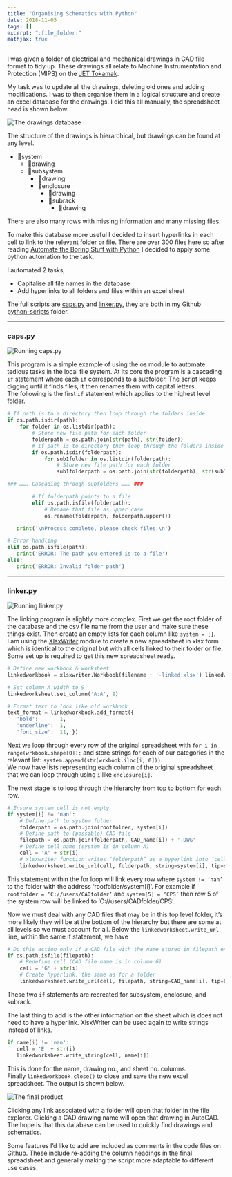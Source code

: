 ```yaml
---
title: "Organising Schematics with Python"
date: 2018-11-05
tags: []
excerpt: ":file_folder:"
mathjax: true
---
```


I was given a folder of electrical and mechanical drawings in CAD file format to tidy up. These drawings all relate to Machine Instrumentation and Protection (MIPS) on the [JET Tokamak](https://en.wikipedia.org/wiki/Joint_European_Torus). 

My task was to update all the drawings, deleting old ones and adding modifications. I was to then organise them in a logical structure and create an excel database for the drawings. I did this all manually, the spreadsheet head is shown below.

<img src="{{ site.url }}{{ site.baseurl }}/assets/images/2-orig-excel.PNG" alt="The drawings database">

The structure of the drawings is hierarchical, but drawings can be found at any level. 
- :file_folder:system
  - :page_with_curl:drawing  
  - :file_folder:subsystem 
    - :page_with_curl:drawing  
    - :file_folder:enclosure 
      - :page_with_curl:drawing  
      - :file_folder:subrack 
        - :page_with_curl:drawing  

There are also many rows with missing information and many missing files.

To make this database more useful I decided to insert hyperlinks in each cell to link to the relevant folder or file. There are over 300 files here so after reading [Automate the Boring Stuff with Python](https://automatetheboringstuff.com/) I decided to apply some python automation to the task.

I automated 2 tasks; 
- Capitalise all file names in the database
- Add hyperlinks to all folders and files within an excel sheet

The full scripts are [caps.py](https://github.com/mdwcrft/python_scripts/blob/master/caps.py) and [linker.py](https://github.com/mdwcrft/python_scripts/blob/master/linker.py), they are both in my Github [python-scripts](https://github.com/mdwcrft/python_scripts) folder.

---

### caps.py  

<img src="{{ site.url }}{{ site.baseurl }}/assets/images/2-run-caps.gif" alt="Running caps.py">   

This program is a simple example of using the os module to automate tedious tasks in the local file system. At its core the program is a cascading `if` statement where each `if` corresponds to a subfolder. The script keeps digging until it finds files, it then renames them with capital letters.  
The following is the first `if` statement which applies to the highest level folder.  

```python
# If path is to a directory then loop through the folders inside
if os.path.isdir(path):
    for folder in os.listdir(path):
        # Store new file path for each folder
        folderpath = os.path.join(str(path), str(folder))
        # If path is to directory then loop through the folders inside
        if os.path.isdir(folderpath):
            for sub1folder in os.listdir(folderpath):
                # Store new file path for each folder
                sub1folderpath = os.path.join(str(folderpath), str(sub1folder))

### ……. Cascading through subfolders ……. ###

        # If folderpath points to a file
        elif os.path.isfile(folderpath):
            # Rename that file as upper case
            os.rename(folderpath, folderpath.upper())

   print('\nProcess complete, please check files.\n')

# Error handling
elif os.path.isfile(path):
   print('ERROR: The path you entered is to a file')
else:
   print('ERROR: Invalid folder path')   
```  

---

### linker.py

<img src="{{ site.url }}{{ site.baseurl }}/assets/images/2-run-linker.gif" alt="Running linker.py">   

The linking program is slightly more complex. First we get the root folder of the database and the csv file name from the user and make sure these things exist. Then create an empty lists for each column like `system = []`.  
I am using the [XlsxWriter](https://xlsxwriter.readthedocs.io) module to create a new spreadsheet in xlsx form which is identical to the original but with all cells linked to their folder or file.  
Some set up is required to get this new spreadsheet ready.  

```python
# Define new workbook & worksheet
linkedworkbook = xlsxwriter.Workbook(filename + '-linked.xlsx') linkedworksheet = linkedworkbook.add_worksheet('sheet1')

# Set column A width to 9
linkedworksheet.set_column('A:A', 9)  

# Format text to look like old workbook
text_format = linkedworkbook.add_format({
   'bold':       1,
   'underline':  1,
   'font_size':  11, })
```

Next we loop through every row of the original spreadsheet with `for i in range(wrkbook.shape[0]):` and store strings for each of our categories in the relevant list: `system.append(str(wrkbook.iloc[i, 0]))`.  
We now have lists representing each column of the original spreadsheet that we can loop through using `i` like `enclosure[i]`.  

The next stage is to loop through the hierarchy from top to bottom for each row.

```python
# Ensure system cell is not empty
if system[i] != 'nan':
    # Define path to system folder
    folderpath = os.path.join(rootfolder, system[i])
    # Define path to (possible) CAD file                            
    filepath = os.path.join(folderpath, CAD_name[i]) + '.DWG'
    # Define cell name (system is in column A)
    cell = 'A' + str(i)
    # xlsxwriter function writes ‘folderpath’ as a hyperlink into ‘cell’ and displays system[i] in the cell and on hover                                                        
    linkedworksheet.write_url(cell, folderpath, string=system[i], tip=system[i])
```  

This statement within the for loop will link every row where `system != ‘nan’` to the folder with the address ‘rootfolder/system[i]’. For example if `rootfolder = ‘C://users/CADfolder’` and `system[5] = ‘CPS’` then row 5 of the system row will be linked to ‘C://users/CADfolder/CPS’.  

Now we must deal with any CAD files that may be in this top level folder, it’s more likely they will be at the bottom of the hierarchy but there are some at all levels so we must account for all. Below the `linkedworksheet.write_url` line, within the same if statement, we have

```python
# Do this action only if a CAD file with the name stored in filepath exists
if os.path.isfile(filepath):
    # Redefine cell (CAD file name is in column G)                     
    cell = 'G' + str(i)
    # Create hyperlink, the same as for a folder                                                        
    linkedworksheet.write_url(cell, filepath, string=CAD_name[i], tip=CAD_name[i])
```  

These two `if` statements are recreated for subsystem, enclosure, and subrack.  

The last thing to add is the other information on the sheet which is does not need to have a hyperlink. XlsxWriter can be used again to write strings instead of links.

```python
if name[i] != 'nan':
   cell = 'E' + str(i)  
   linkedworksheet.write_string(cell, name[i])
```  

This is done for the name, drawing no., and sheet no. columns.  
Finally `linkedworkbook.close()` to close and save the new excel spreadsheet. The output is shown below. 

<img src="{{ site.url }}{{ site.baseurl }}/assets/images/2-linked-excel.PNG" alt="The final product">  

Clicking any link associated with a folder will open that folder in the file explorer. Clicking a CAD drawing name will open that drawing in AutoCAD. The hope is that this database can be used to quickly find drawings and schematics.  

Some features I’d like to add are included as comments in the code files on Github. These include re-adding the column headings in the final spreadsheet and generally making the script more adaptable to different use cases.